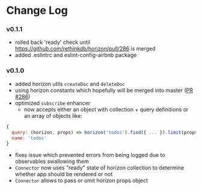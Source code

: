 # Change Log

### v0.1.1
- rolled back 'ready' check until https://github.com/rethinkdb/horizon/pull/286 is merged
- added .eslintrc and eslint-config-airbnb package

### v0.1.0
- added horizon utils ```createDoc``` and ```deleteDoc```
- using horizon constants which hopefully will be merged into master ([PR #286](https://github.com/rethinkdb/horizon/pull/286))
- optimized ```subscribe``` enhancer
  - now accepts either an object with collection + query definitions or an array of objects like:

```JavaScript
{
  query: (horizon, props) => horizon('todos').find({ ... }).limit(props.limit),
  name: 'todos'
}
```
- fixes issue which prevented errors from being logged due to observables swallowing them
- ```Connector``` now uses "ready" state of horizon collection to determine whether app should be rendered or not
- ```Connector``` allows to pass or omit horizon props object
